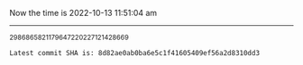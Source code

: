Now the time is 2022-10-13 11:51:04 am

---

<small>2986865821179647220227121428669</small>

```txt
Latest commit SHA is: 8d82ae0ab0ba6e5c1f41605409ef56a2d8310dd3
```
